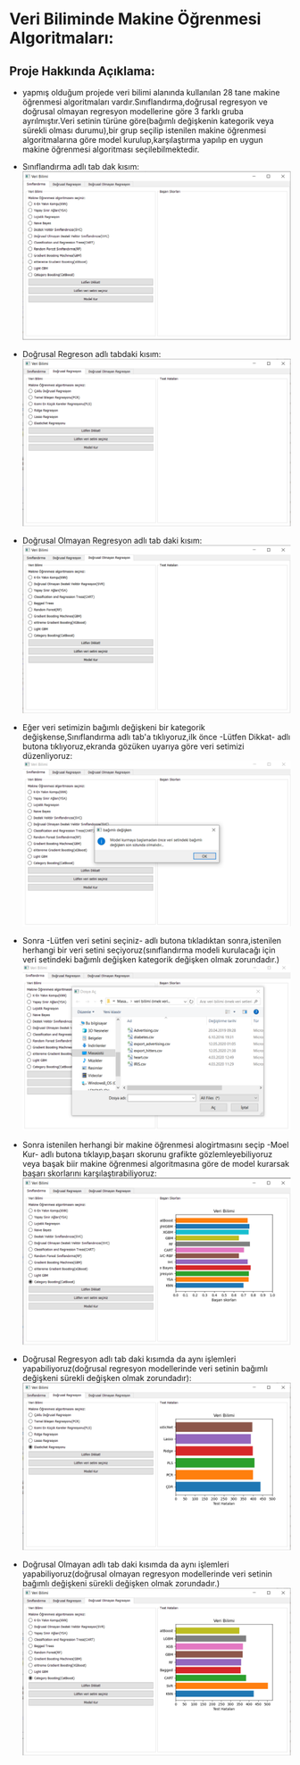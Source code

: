 # Veri Biliminde Makine Öğrenmesi Algoritmaları:
## Proje Hakkında Açıklama:
* yapmış olduğum projede veri bilimi alanında kullanılan 28 tane makine öğrenmesi algoritmaları vardır.Sınıflandırma,doğrusal regresyon ve doğrusal olmayan regresyon modellerine göre 3 farklı gruba ayrılmıştır.Veri setinin türüne göre(bağımlı değişkenin kategorik veya sürekli olması durumu),bir grup seçilip istenilen makine öğrenmesi algoritmalarına göre model kurulup,karşılaştırma yapılıp en uygun makine öğrenmesi algoritması seçilebilmektedir.


* Sınıflandırma adlı tab dak kısım:
![](https://github.com/rmzngbc/makine_ogrenmesi/blob/master/resimler/01.png)

* Doğrusal Regreson adlı tabdaki kısım:
![](https://github.com/rmzngbc/makine_ogrenmesi/blob/master/resimler/02.png)

* Doğrusal Olmayan Regresyon adlı tab daki kısım:
![](https://github.com/rmzngbc/makine_ogrenmesi/blob/master/resimler/03.png)

* Eğer veri setimizin bağımlı değişkeni bir kategorik değişkense,Sınıflandırma adlı tab'a tıklıyoruz,ilk önce -Lütfen Dikkat- adlı butona tıklıyoruz,ekranda gözüken uyarıya göre veri setimizi düzenliyoruz:
![](https://github.com/rmzngbc/makine_ogrenmesi/blob/master/resimler/04.png)

* Sonra -Lütfen veri setini seçiniz- adlı butona tıkladıktan sonra,istenilen herhangi bir veri setini seçiyoruz(sınıflandırma modeli kurulacağı için veri setindeki bağımlı değişken kategorik değişken olmak zorundadır.)
![](https://github.com/rmzngbc/makine_ogrenmesi/blob/master/resimler/05.png)

* Sonra istenilen herhangi bir makine öğrenmesi alogirtmasını seçip -Moel Kur- adlı butona tıklayıp,başarı skorunu grafikte gözlemleyebiliyoruz veya başak biir makine öğrenmesi algoritmasına göre de model kurarsak başarı skorlarını karşılaştırabiliyoruz:
![](https://github.com/rmzngbc/makine_ogrenmesi/blob/master/resimler/06.png)

* Doğrusal Regresyon adlı tab daki kısımda da aynı işlemleri yapabiliyoruz(doğrusal regresyon modellerinde veri setinin bağımlı değişkeni sürekli değişken olmak zorundadır):
![](https://github.com/rmzngbc/makine_ogrenmesi/blob/master/resimler/07.png)

* Doğrusal Olmayan adlı tab daki kısımda da aynı işlemleri yapabiliyoruz(doğrusal olmayan regresyon modellerinde veri setinin bağımlı değişkeni sürekli değişken olmak zorundadır.)
![](https://github.com/rmzngbc/makine_ogrenmesi/blob/master/resimler/08.png)
